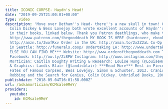 ```yaml
---
title: ICONIC CORPSE- Haydn's Head!
date: "2019-09-25T21:00:01+08:00"
type: video
description: 'Move over Betham''s Head- there''s a new skull in town! Order members
  Colin Dickey & Bess Lovejoy both wrote excellent accounts of Haydn''s skull capers
  in their books, linked below. Thank you Patron deathlings, who make this all possible!
  http://www.patreon.com/thegooddeath MY BOOK IS HERE (hardcover, ebook, or audiobook):
  http://amzn.to/2wofRxv Order in the UK: http://amzn.to/2x2Z2aL Co-Op Funeral Home
  in Seattle: http://funerals.coop/ Undertaking LA: http://www.undertakingla.com ***WHERE
  ELSE YOU CAN FIND ME*** Website: http://www.orderofthegooddeath.com Twitter: http://www.twitter.com/thegooddeath
  Facebook: http://ow.ly/Zz8PW Instagram: http://www.instagram.com/thegooddeath ***CREDITS***
  Mortician: Caitlin Doughty Writing & Research: Louise Hung (@LouiseHung1) Editor
  & Graphics: Landis Blair (@landisblair) ***Read More*** Rest in Pieces: The Curious
  Fates of Famous Corpses, Bess Lovejoy. Simon & Schuster, 2013. Cranioklepty: Grave
  Robbing and the Search for Genius, Colin Dickey. Unbridled Books, 2009.'
publishdate: "2018-05-04T16:01:58.000Z"
url: /askamortician/KCMsale9MeY/
providers:
  youtube:
    id: KCMsale9MeY
---
```


